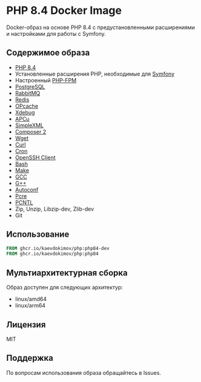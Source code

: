 # PHP 8.4 Docker Image

Docker-образ на основе PHP 8.4 с предустановленными расширениями и настройками для работы с Symfony.

## Содержимое образа

- [PHP 8.4](https://www.php.net/releases/8.4/index.php)
- Установленные расширения PHP, необходимые для [Symfony](https://symfony.com/)
- Настроенный [PHP-FPM](https://www.php.net/manual/en/install.fpm.php)
- [PostgreSQL](https://www.postgresql.org/)
- [RabbitMQ](https://www.rabbitmq.com/)
- [Redis](https://redis.io/)
- [OPcache](https://www.php.net/manual/en/book.opcache.php)
- [Xdebug](https://xdebug.org/)
- [APCu](https://www.php.net/manual/en/book.apcu.php)
- [SimpleXML](https://www.php.net/manual/en/book.simplexml.php)
- [Composer 2](https://getcomposer.org/)
- [Wget](https://wikipedia.org/wiki/Wget)
- [Curl](https://curl.se/)
- [Cron](https://crontab.guru/)
- [OpenSSH Client](https://www.openssh.com/)
- [Bash](https://www.gnu.org/software/bash/)
- [Make](https://www.gnu.org/software/make/)
- [GCC](https://gcc.gnu.org/)
- [G++](https://gcc.gnu.org/)
- [Autoconf](https://www.gnu.org/software/autoconf/)
- [Pcre](https://www.pcre.org/)
- [PCNTL](https://www.php.net/manual/en/book.pcntl.php)
- Zip, Unzip, Libzip-dev, Zlib-dev
- Git

## Использование

```dockerfile
FROM ghcr.io/kaevdokimov/php:php84-dev
FROM ghcr.io/kaevdokimov/php:php84
```

## Мультиархитектурная сборка

Образ доступен для следующих архитектур:
- linux/amd64
- linux/arm64

## Лицензия

MIT

## Поддержка

По вопросам использования образа обращайтесь в Issues.
